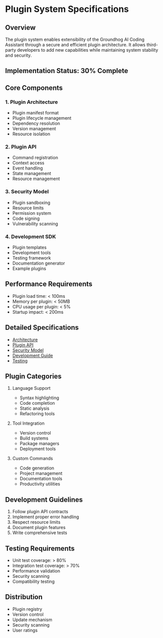 # Plugin System Specifications

## Overview
The plugin system enables extensibility of the Groundhog AI Coding Assistant through a secure and efficient plugin architecture. It allows third-party developers to add new capabilities while maintaining system stability and security.

## Implementation Status: 30% Complete

## Core Components

### 1. Plugin Architecture
- Plugin manifest format
- Plugin lifecycle management
- Dependency resolution
- Version management
- Resource isolation

### 2. Plugin API
- Command registration
- Context access
- Event handling
- State management
- Resource management

### 3. Security Model
- Plugin sandboxing
- Resource limits
- Permission system
- Code signing
- Vulnerability scanning

### 4. Development SDK
- Plugin templates
- Development tools
- Testing framework
- Documentation generator
- Example plugins

## Performance Requirements
- Plugin load time: < 100ms
- Memory per plugin: < 50MB
- CPU usage per plugin: < 5%
- Startup impact: < 200ms

## Detailed Specifications
- [Architecture](architecture.md)
- [Plugin API](api.md)
- [Security Model](security.md)
- [Development Guide](development.md)
- [Testing](testing.md)

## Plugin Categories
1. Language Support
   - Syntax highlighting
   - Code completion
   - Static analysis
   - Refactoring tools

2. Tool Integration
   - Version control
   - Build systems
   - Package managers
   - Deployment tools

3. Custom Commands
   - Code generation
   - Project management
   - Documentation tools
   - Productivity utilities

## Development Guidelines
1. Follow plugin API contracts
2. Implement proper error handling
3. Respect resource limits
4. Document plugin features
5. Write comprehensive tests

## Testing Requirements
- Unit test coverage: > 80%
- Integration test coverage: > 70%
- Performance validation
- Security scanning
- Compatibility testing

## Distribution
- Plugin registry
- Version control
- Update mechanism
- Security scanning
- User ratings 